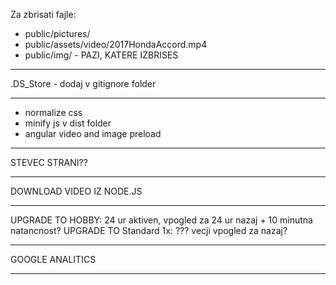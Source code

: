 Za zbrisati fajle:

- public/pictures/
- public/assets/video/2017HondaAccord.mp4
- public/img/ - PAZI, KATERE IZBRISES

_________________________

.DS_Store - dodaj v gitignore folder

_________________________

- normalize css
- minify js v dist folder
- angular video and image preload

_________________________

STEVEC STRANI??

_________________________

DOWNLOAD VIDEO IZ NODE.JS

_________________________

UPGRADE TO HOBBY: 24 ur aktiven, vpogled za 24 ur nazaj + 10 minutna natancnost?
UPGRADE TO Standard 1x: ??? vecji vpogled za nazaj?

__________________________

GOOGLE ANALITICS

___________________________
